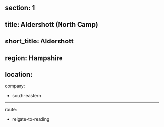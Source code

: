 section: 1
----
title: Aldershott (North Camp)
----
short_title: Aldershott
----
region: Hampshire
----
location: 
----
company:
- south-eastern
----
route:
- reigate-to-reading
